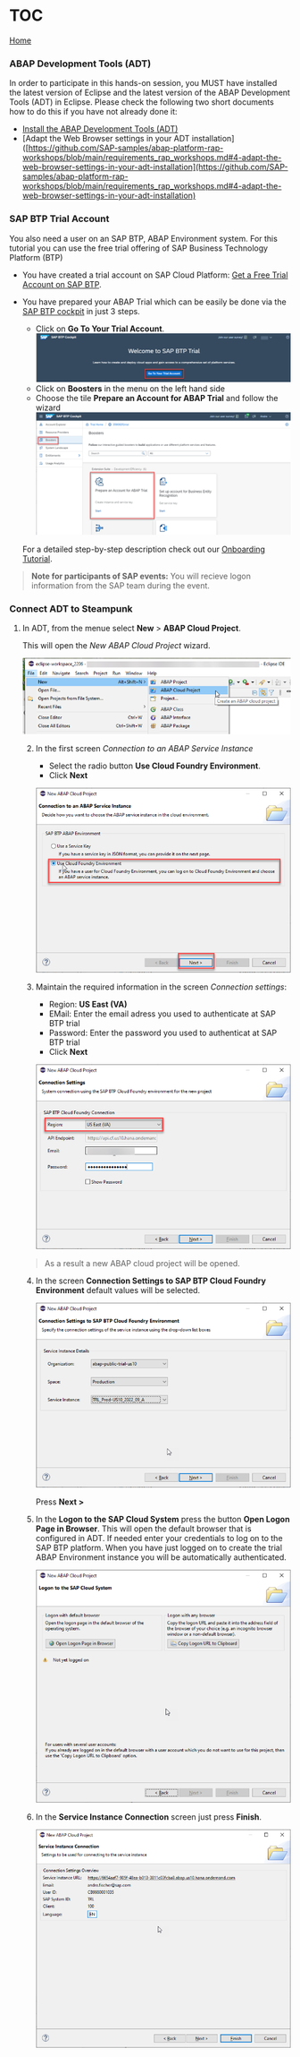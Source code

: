 # TOC
[Home](../../readme.md#exercises)  
### ABAP Development Tools (ADT)
In order to participate in this hands-on session, you MUST have installed the latest version of Eclipse and the latest version of the ABAP Development Tools (ADT) in Eclipse. Please check the following two short documents how to do this if you have not already done it:     
   - [Install the ABAP Development Tools (ADT)](https://github.com/SAP-samples/abap-platform-rap-workshops/blob/main/requirements_rap_workshops.md#3-install-the-abap-development-tools-adt)  
   - [Adapt the Web Browser settings in your ADT installation]([https://github.com/SAP-samples/abap-platform-rap-workshops/blob/main/requirements_rap_workshops.md#4-adapt-the-web-browser-settings-in-your-adt-installation](https://github.com/SAP-samples/abap-platform-rap-workshops/blob/main/requirements_rap_workshops.md#4-adapt-the-web-browser-settings-in-your-adt-installation)  

### SAP BTP Trial Account

You also need a user on an SAP BTP, ABAP Environment system. For this tutorial you can use the free trial offering of SAP Business Technology Platform (BTP) 

- You have created a trial account on SAP Cloud Platform: [Get a Free Trial Account on SAP BTP](https://developers.sap.com/tutorials/hcp-create-trial-account.html).
- You have prepared your ABAP Trial which can be easily be done via the [SAP BTP cockpit](https://cockpit.hanatrial.ondemand.com) in just 3 steps.
                                                                                           
  - Click on **Go To Your Trial Account**.
  ![Enter Trial](images/intro_0000.png)
  - Click on **Boosters** in the menu on the left hand side
  - Choose the tile **Prepare an Account for ABAP Trial** and follow the wizard
  ![Start booster](images/intro_0010.png)

  For a detailed step-by-step description check out our [Onboarding Tutorial](https://help.sap.com/viewer/65de2977205c403bbc107264b8eccf4b/Cloud/en-US/720c423ef1a8498ab690cf0e5512ba50.html#loio720c423ef1a8498ab690cf0e5512ba50__Create_ABAP_Trial_Instance).

> **Note for participants of SAP events:** You will recieve logon information from the SAP team during the event. 

### Connect ADT to Steampunk

1. In ADT, from the menue select **New** > **ABAP Cloud Project**. 

      This will open the *New ABAP Cloud Project* wizard.  
 
      ![ABAP Cloud Project](images/connect_adt_0000.png)
   
   2. In the first screen *Connection to an ABAP Service Instance* 
       - Select the radio button **Use Cloud Foundry Environment**.   
       - Click **Next**   
 
      ![ABAP Cloud Project](images/connect_adt_0005.png)
   
   3. Maintain the required information in the screen *Connection settings*:  
       - Region: **US East (VA)** 
       - EMail: Enter the email adress you used to authenticate at SAP BTP trial  
       - Password: Enter the password you used to authenticat at SAP BTP trial 
       - Click **Next**
     
 
      ![ABAP Cloud Project](images/connect_adt_0010.png)   
 
 
   > As a result a new ABAP cloud project will be opened.
 
 
 
   4. In the screen **Connection Settings to SAP BTP Cloud Foundry Environment** default values will be selected.   
 
 
      ![ABAP Cloud Project](images/connect_adt_0020.png)  
 
 
       Press **Next >**
 
   5. In the **Logon to the SAP Cloud System**  press the button **Open Logon Page in Browser**. This will open the default browser that is configured in ADT. If needed enter your credentials to log on to the SAP BTP platform. When you have just logged on to create the trial ABAP Environment instance you will be automatically authenticated.  
 
 
        ![ABAP Cloud Project](images/connect_adt_0030.png)  
 
 
   6. In the **Service Instance Connection** screen just press **Finish**. 
 
 
        ![ABAP Cloud Project](images/connect_adt_0040.png)  
 
